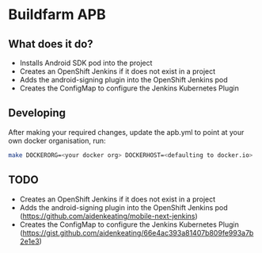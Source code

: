 # Buildfarm APB

## What does it do?
* Installs Android SDK pod into the project
* Creates an OpenShift Jenkins if it does not exist in a project
* Adds the android-signing plugin into the OpenShift Jenkins pod
* Creates the ConfigMap to configure the Jenkins Kubernetes Plugin

## Developing

After making your required changes, update the apb.yml to point at your own docker organisation, run:

```bash
make DOCKERORG=<your docker org> DOCKERHOST=<defaulting to docker.io>
```

## TODO
* Creates an OpenShift Jenkins if it does not exist in a project
* Adds the android-signing plugin into the OpenShift Jenkins pod (https://github.com/aidenkeating/mobile-next-jenkins)
* Creates the ConfigMap to configure the Jenkins Kubernetes Plugin (https://gist.github.com/aidenkeating/66e4ac393a81407b809fe993a7b2e1e3)
